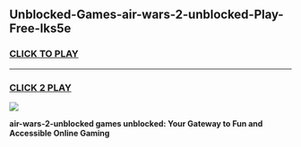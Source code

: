 
## Unblocked-Games-air-wars-2-unblocked-Play-Free-lks5e
<h3>
<a href="https://premium76.site?title=air-wars-2-unblocked&ref=18A1">CLICK TO PLAY</a></h3>
<hr>

<h3>
<a href="https://premium76.site?title=air-wars-2-unblocked&ref=18A1">CLICK 2 PLAY</a>
  
</h3>

<a href="https://premium76.site?title=air-wars-2-unblocked&ref=18A1"><img src="https://clearcache.store/games.png"></a>


**air-wars-2-unblocked games unblocked: Your Gateway to Fun and Accessible Online Gaming**
